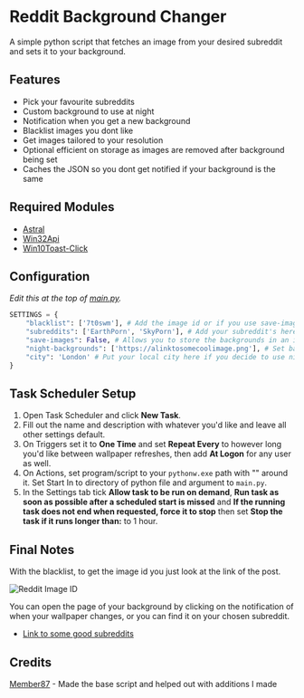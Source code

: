# Reddit Background Changer
A simple python script that fetches an image from your desired subreddit and sets it to your background.

## Features
- Pick your favourite subreddits
- Custom background to use at night
- Notification when you get a new background
- Blacklist images you dont like
- Get images tailored to your resolution
- Optional efficient on storage as images are removed after background being set
- Caches the JSON so you dont get notified if your background is the same

## Required Modules
- [Astral](https://pypi.org/project/astral/)
- [Win32Api](https://pypi.org/project/pywin32/)
- [Win10Toast-Click](https://pypi.org/project/win10toast-click/)

## Configuration
*Edit this at the top of [main.py](https://github.com/CoreDevelopment-UK/reddit-background-changer/blob/main/main.py#L6).*
```python
SETTINGS = {
    "blacklist": ['7t0swm'], # Add the image id or if you use save-images you can use the file name of what you'd not like to see in the future
    "subreddits": ['EarthPorn', 'SkyPorn'], # Add your subreddit's here, its randomised each time its ran, so it'll be one from the list (it can just be one subreddit if you'd just like that)
    "save-images": False, # Allows you to store the backgrounds in an images folder instead of being deleted.
    "night-backgrounds": ['https://alinktosomecoolimage.png'], # Set background to an you found on the internet, leave it empy if you dont want a different background at night. Only happens at night (Easier for your eyes)
    "city": 'London' # Put your local city here if you decide to use night-backgrounds
}
```

## Task Scheduler Setup
1. Open Task Scheduler and click **New Task**.
2. Fill out the name and description with whatever you'd like and leave all other settings default.
3. On Triggers set it to **One Time** and set **Repeat Every** to however long you'd like between wallpaper refreshes, then add **At Logon** for any user as well.
4. On Actions, set program/script to your `pythonw.exe` path with "" around it. Set Start In to directory of python file and argument to `main.py`.
5. In the Settings tab tick **Allow task to be run on demand**, **Run task as soon as possible after a scheduled start is missed** and **If the running task does not end when requested, force it to stop** then set **Stop the task if it runs longer than:** to 1 hour.

## Final Notes
With the blacklist, to get the image id you just look at the link of the post.

![Reddit Image ID](https://i.imgur.com/E2AQYv0.png "Reddit Image ID")

You can open the page of your background by clicking on the notification of when your wallpaper changes, or you can find it on your chosen subreddit.
- [Link to some good subreddits](https://www.reddit.com/r/sfwpornnetwork/wiki/network)

## Credits
[Member87](https://github.com/member87) - Made the base script and helped out with additions I made
